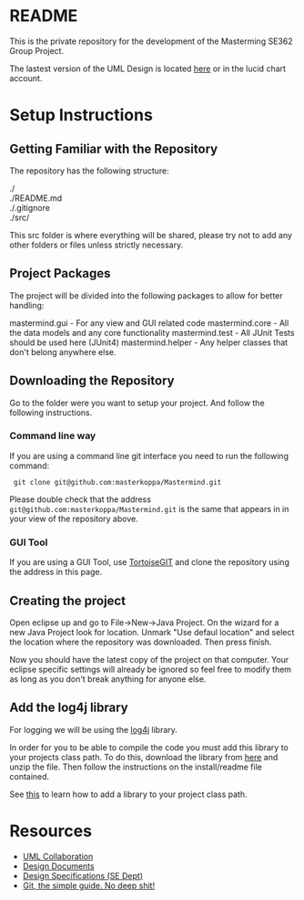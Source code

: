 README
=======
This is the private repository for the development of the Masterming 
SE362 Group Project. 

The lastest version of the UML Design is located [here](http://www.lucidchart.com/publicSegments/view/4f6e3b96-4860-4556-af9e-7c9b0a7c4e63/image.pdf) or in the lucid chart account.

Setup Instructions
==================

Getting Familiar with the Repository
------------------------------------

The repository has the following structure:

./             
./README.md    
./.gitignore   
./src/         

This src folder is where everything will be shared, please try not to add any other
folders or files unless strictly necessary. 

Project Packages
-----------------

The project will be divided into the following packages to allow for better handling:

mastermind.gui - For any view and GUI related code
mastermind.core - All the data models and any core functionality
mastermind.test - All JUnit Tests should be used here (JUnit4)
mastermind.helper - Any helper classes that don't belong anywhere else.

Downloading the Repository
---------------------------

Go to the folder were you want to setup your project. And follow the following instructions.

### Command line way

If you are using a command line git interface you need to run the following command:  

     git clone git@github.com:masterkoppa/Mastermind.git

Please double check that the address `git@github.com:masterkoppa/Mastermind.git` is the 
same that appears in in your view of the repository above.

### GUI Tool

If you are using a GUI Tool, use [TortoiseGIT](http://code.google.com/p/tortoisegit/) and clone the repository using
the address in this page.

Creating the project
--------------------

Open eclipse up and go to File->New->Java Project. On the wizard for a new Java Project look for
location. Unmark "Use defaul location" and select the location where the repository was downloaded.
Then press finish.

Now you should have the latest copy of the project on that computer. Your eclipse 
specific settings will already be ignored so feel free to modify them as long as you
don't break anything for anyone else.

Add the log4j library
----------------------

For logging we will be using the [log4j](http://logging.apache.org/log4j/1.2/) library.

In order for you to be able to compile the code you must add this library to 
your projects class path. To do this, download the library from [here](http://logging.apache.org/log4j/1.2/download.html)
and unzip the file. Then follow the instructions on the install/readme file contained.

See [this](http://wiki.eclipse.org/FAQ_How_do_I_add_an_extra_library_to_my_project%27s_classpath%3F) to learn how to add a library
to your project class path.


Resources
=========


* [UML Collaboration](https://www.lucidchart.com)
* [Design Documents](https://docs.google.com/)
* [Design Specifications (SE Dept) ](http://www.se.rit.edu/~se362/UnitActivities/Unit2.htm)
* [Git, the simple guide. No deep shit!](http://rogerdudler.github.com/git-guide/)

